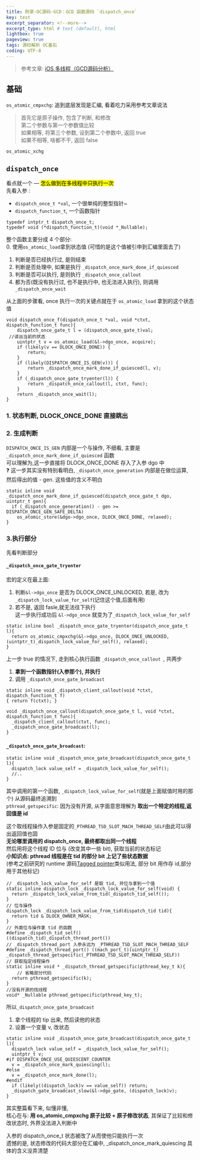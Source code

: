 ```yaml
---
title: 附录-OC源码-GCD：GCD 函数源码 `dispatch_once`     
key: test
excerpt_separator: <!--more-->
excerpt_type: html # text (default), html
lightbox: true
pageview: true
tags: 源码解析 OC基石
coding: UTF-8
---  
```


> 参考文章: [iOS 多线程（GCD源码分析）](https://juejin.im/post/6844904055655890952)    
  
## 基础  
`os_atomic_cmpxchg`:  追到底层发现是汇编, 看着吃力采用参考文章说法  
> 首先它是原子操作, 包含了判断, 和修改    
> 第二个参数与第一个参数值比较    
>   如果相等, 将第三个参数, 设到第二个参数中, 返回 true    
>   如果不相等, 啥都不干, 返回 false    
  
`os_atomic_xchg`  
  
## `dispatch_once`  
看点就一个 — <mark>怎么做到在多线程中只执行一次</mark>  
先看入参 :  
* `dispatch_once_t *val`, 一个很单纯的整型指针~  
* `dispatch_function_t`, 一个函数指针  
```objc  
typedef intptr_t dispatch_once_t;  
typedef void (*dispatch_function_t)(void *_Nullable);  
```  
  
整个函数主要分成 4 个部分:  
0. 使用`os_atomic_load`拿到状态值 (可惜的是这个值被引申到汇编里面去了)  
1. 判断是否已经执行过, 是则结束  
2. 判断是否处理中, 如果是执行 `_dispatch_once_mark_done_if_quiesced`  
3. 判断是否可以执行, 是则执行 `_dispatch_once_callout`  
4. 都为否(既没有执行过, 也不是执行中, 也无法进入执行), 则调用 `_dispatch_once_wait`  
  
从上面的步骤看, once 执行一次的关键点就在于 `os_atomic_load` 拿到的这个状态值  
```objc  
void dispatch_once_f(dispatch_once_t *val, void *ctxt, dispatch_function_t func){  
	dispatch_once_gate_t l = (dispatch_once_gate_t)val;  
 //读出当前的状态  
	uintptr_t v = os_atomic_load(&l->dgo_once, acquire);  
	if (likely(v == DLOCK_ONCE_DONE)) {  
		return;  
	}  
	if (likely(DISPATCH_ONCE_IS_GEN(v))) {  
		return _dispatch_once_mark_done_if_quiesced(l, v);  
	}  
	if (_dispatch_once_gate_tryenter(l)) {  
		return _dispatch_once_callout(l, ctxt, func);  
	}  
	return _dispatch_once_wait(l);  
}  
```  
### 1. 状态判断, DLOCK_ONCE_DONE 直接跳出  
### 2. 生成判断  
`DISPATCH_ONCE_IS_GEN` 内部是一个与操作, 不细看, 主要是`_dispatch_once_mark_done_if_quiesced` 函数  
可以理解为,这一步直接将 DLOCK_ONCE_DONE 存入了入参 dgo 中  
❓ 这一步其实没有特别看明白, `_dispatch_once_generation` 内部是在做位运算, 然后得出的值 - gen. 这些值的含义不明白  
```objc  
static inline void _dispatch_once_mark_done_if_quiesced(dispatch_once_gate_t dgo, uintptr_t gen){  
  if (_dispatch_once_generation() - gen >= DISPATCH_ONCE_GEN_SAFE_DELTA)  
    os_atomic_store(&dgo->dgo_once, DLOCK_ONCE_DONE, relaxed);  
}  
```  
### 3.执行部分  
先看判断部分
#### `_dispatch_once_gate_tryenter`  
宏的定义在最上面:  
1. 判断`&l->dgo_once` 是否为 DLOCK_ONCE_UNLOCKED, 若是, 改为`_dispatch_lock_value_for_self`(记住这个值,后面有用)  
2. 若不是, 返回 fasle,就无法往下执行  
这一步执行成功后 `&l->dgo_once` 就变为了`_dispatch_lock_value_for_self `  
```objc  
static inline bool _dispatch_once_gate_tryenter(dispatch_once_gate_t l){  
  return os_atomic_cmpxchg(&l->dgo_once, DLOCK_ONCE_UNLOCKED, (uintptr_t)_dispatch_lock_value_for_self(), relaxed);  
}  
```  
上一步 true 的情况下, 走到核心执行函数 `_dispatch_once_callout `, 共两步  
1. **拿到一个函数指针(入参那个), 并执行**  
2. 调用 `_dispatch_once_gate_broadcast`  

```objc  
static inline void _dispatch_client_callout(void *ctxt, dispatch_function_t f)  
{ return f(ctxt); }  
  
void _dispatch_once_callout(dispatch_once_gate_t l, void *ctxt, dispatch_function_t func){  
  _dispatch_client_callout(ctxt, func);  
  _dispatch_once_gate_broadcast(l);  
}  
```  
  
#### `_dispatch_once_gate_broadcast`:   
```objc  
static inline void _dispatch_once_gate_broadcast(dispatch_once_gate_t l){  
  dispatch_lock value_self = _dispatch_lock_value_for_self();  
  //..  
}  
```  
其中调用的第一个函数, `_dispatch_lock_value_for_self`(就是上面赋值时用的那个)  从源码最终追溯到  
`pthread_getspecific`: 因为没有开源, 从字面意思理解为  **取出一个特定的线程,返回值是 id**  
  
这个取线程操作入参是固定的`_PTHREAD_TSD_SLOT_MACH_THREAD_SELF`由此可以得出返回值也固  
**无论哪里调用的 dispatch_once, 最终都取出同一个线程**  
然后用将这个线程 ID 位与 (改变其中一些 bit), 获取当前的状态标记  
**小知识点: pthread 线程是在 tid 的部分 bit 上记了些状态数据**  
(参考之前研究的 runtime 源码[Tagged pointer](bear://x-callback-url/open-note?id=DD6BA620-7369-40F2-8076-EEFCFF947C69-477-00005195DB13B02E)类似用法, 部分 bit 用作存 id,部分用于其他标记)  
```objc  
// _dispatch_lock_value_for_self 是取 tid, 并位与拿到一个值  
static inline dispatch_lock _dispatch_lock_value_for_self(void) {  
  return _dispatch_lock_value_from_tid(_dispatch_tid_self());  
}  
// 位与操作  
dispatch_lock _dispatch_lock_value_from_tid(dispatch_tid tid){  
  return tid & DLOCK_OWNER_MASK;  
}  
// 外面位与操作拿 tid 的函数  
#define _dispatch_tid_self()    ((dispatch_tid)_dispatch_thread_port())  
// _dispatch_thread_port 入参永远为 _PTHREAD_TSD_SLOT_MACH_THREAD_SELF  
#define _dispatch_thread_port() ((mach_port_t)(uintptr_t) _dispatch_thread_getspecific(_PTHREAD_TSD_SLOT_MACH_THREAD_SELF))  
// 获取指定线程操作  
static inline void * _dispatch_thread_getspecific(pthread_key_t k){  
	// 省略部分代码  
  return pthread_getspecific(k);  
}  
//没有开源的找线程  
void* _Nullable pthread_getspecific(pthread_key_t);  
```  
  
所以`_dispatch_once_gate_broadcast`   
1. 拿个线程的 tip 出来, 然后读他的状态  
2. 设置一个变量 v, 改状态   
```objc  
static inline void _dispatch_once_gate_broadcast(dispatch_once_gate_t l){  
  dispatch_lock value_self = _dispatch_lock_value_for_self();  
  uintptr_t v;  
#if DISPATCH_ONCE_USE_QUIESCENT_COUNTER  
  v = _dispatch_once_mark_quiescing(l);  
#else  
  v = _dispatch_once_mark_done(l);  
#endif  
  if (likely((dispatch_lock)v == value_self)) return;  
  _dispatch_gate_broadcast_slow(&l->dgo_gate, (dispatch_lock)v);  
}  
```  
  
其实整篇看下来, 似懂非懂,  
核心在与: **用 os_atomic_cmpxchg 原子比较 + 原子修改状态**, 其保证了比较和修改状态时, 外界没法进入判断中  
  
入参的 dispatch_once_t 状态被改了从而使他只能执行一次  
遗憾的是, 状态修改的代码大部分在汇编中, _dispatch_once_mark_quiescing 具体的含义没弄清楚  
